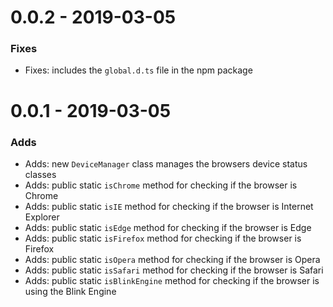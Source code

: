# 0.0.2 - 2019-03-05

### Fixes

- Fixes: includes the `global.d.ts` file in the npm package

# 0.0.1 - 2019-03-05

### Adds

- Adds: new `DeviceManager` class manages the browsers device status classes
- Adds: public static `isChrome` method for checking if the browser is Chrome
- Adds: public static `isIE` method for checking if the browser is Internet Explorer
- Adds: public static `isEdge` method for checking if the browser is Edge
- Adds: public static `isFirefox` method for checking if the browser is Firefox
- Adds: public static `isOpera` method for checking if the browser is Opera
- Adds: public static `isSafari` method for checking if the browser is Safari
- Adds: public static `isBlinkEngine` method for checking if the browser is using the Blink Engine